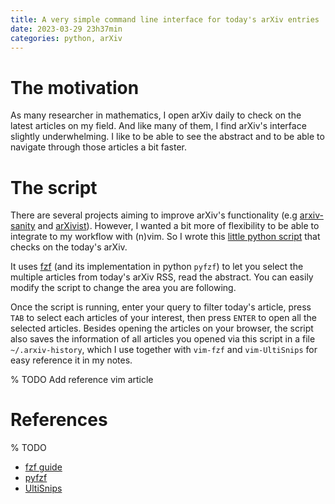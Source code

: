 ```yaml
---
title: A very simple command line interface for today's arXiv entries
date: 2023-03-29 23h37min
categories: python, arXiv
---
```


# The motivation

As many researcher in mathematics, I open arXiv daily to check on the latest articles on my field. And like many of them, I find arXiv's interface slightly underwhelming. I like to be able to see the abstract and to be able to navigate through those articles a bit faster. 

# The script

There are several projects aiming to improve arXiv's functionality (e.g [arxiv-sanity](https://arxiv-sanity-lite.com/) and [arXivist](https://arxivist.com/)). However, I wanted a bit more of flexibility to be able to integrate to my workflow with (n)vim. So I wrote this [little python script](https://gist.github.com/leandrochiarini/202cd7e5c2d52cb7e2c45e2c9e4431db) that checks on the today's arXiv. 

It uses [fzf](https://github.com/junegunn/fzf) (and its implementation in python ``pyfzf``) to let you select the multiple articles from today's arXiv RSS, read the abstract. You can easily modify the script to change the area you are following.


Once the script is running, enter your query to filter today's article, press `TAB` to select each articles of your interest, then press `ENTER` to open all the selected articles. Besides opening the articles on your browser, the script also saves the information of all articles you opened via this script in a file `~/.arxiv-history`, which I use together with `vim-fzf` and `vim-UltiSnips` for easy reference it in my notes.

% TODO Add reference vim article


# References
% TODO
- [fzf guide]()
- [pyfzf]()
- [UltiSnips]()
